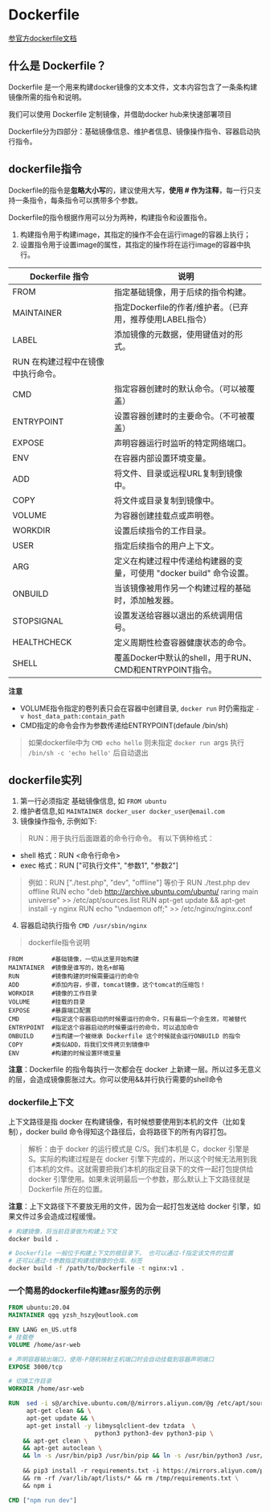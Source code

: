 # Dockerfile

[参官方dockerfile文档](https://docs.docker.com/reference/dockerfile/)

## 什么是 Dockerfile？
Dockerfile 是一个用来构建docker镜像的文本文件，文本内容包含了一条条构建镜像所需的指令和说明。

我们可以使用 Dockerfile 定制镜像，并借助docker hub来快速部署项目

Dockerfile分为四部分：基础镜像信息、维护者信息、镜像操作指令、容器启动执行指令。

## dockerfile指令
Dockerfile的指令是**忽略大小写**的，建议使用大写，**使用 # 作为注释**，每一行只支持一条指令，每条指令可以携带多个参数。

Dockerfile的指令根据作用可以分为两种，构建指令和设置指令。

1. 构建指令用于构建image，其指定的操作不会在运行image的容器上执行；
2. 设置指令用于设置image的属性，其指定的操作将在运行image的容器中执行。


|Dockerfile 指令	|   说明    |
|-------------------|-------------------|
|FROM	            |指定基础镜像，用于后续的指令构建。|
|MAINTAINER	        |指定Dockerfile的作者/维护者。（已弃用，推荐使用LABEL指令）|
|LABEL	            |添加镜像的元数据，使用键值对的形式。|
RUN	在构建过程中在镜像中执行命令。|
|CMD                |指定容器创建时的默认命令。（可以被覆盖）|
|ENTRYPOINT	        |设置容器创建时的主要命令。（不可被覆盖）|
|EXPOSE	            |声明容器运行时监听的特定网络端口。|
|ENV	            |在容器内部设置环境变量。|
|ADD	            |将文件、目录或远程URL复制到镜像中。|
|COPY	            |将文件或目录复制到镜像中。|
|VOLUME	           |为容器创建挂载点或声明卷。|
|WORKDIR	        |设置后续指令的工作目录。|
|USER	            |指定后续指令的用户上下文。|
|ARG	            |定义在构建过程中传递给构建器的变量，可使用 "docker build" 命令设置。|
|ONBUILD	        |当该镜像被用作另一个构建过程的基础时，添加触发器。|
|STOPSIGNAL	        |设置发送给容器以退出的系统调用信号。|
|HEALTHCHECK	    |定义周期性检查容器健康状态的命令。|
|SHELL	            |覆盖Docker中默认的shell，用于RUN、CMD和ENTRYPOINT指令。|

**注意**
- VOLUME指令指定的卷列表只会在容器中创建目录, `docker run` 时仍需指定 `-v host_data_path:contain_path`
- CMD指定的命令会作为参数传递给ENTRYPOINT(defaule /bin/sh)
> 如果dockerfile中为 `CMD echo hello` 则未指定 `docker run `args 执行 `/bin/sh -c 'echo hello'` 后自动退出

## dockerfile实列

1. 第一行必须指定 基础镜像信息, 如 `FROM ubuntu`
2. 维护者信息,如 `MAINTAINER docker_user docker_user@email.com`
3. 镜像操作指令, 示例如下:
> RUN：用于执行后面跟着的命令行命令。 有以下俩种格式：
- shell 格式：RUN <命令行命令>
- exec 格式：RUN ["可执行文件", "参数1", "参数2"]

> 例如：RUN ["./test.php", "dev", "offline"] 等价于 RUN ./test.php dev offline
RUN echo "deb http://archive.ubuntu.com/ubuntu/ raring main universe" >> /etc/apt/sources.list
RUN apt-get update && apt-get install -y nginx
RUN echo "\ndaemon off;" >> /etc/nginx/nginx.conf
4. 容器启动执行指令 `CMD /usr/sbin/nginx`

> dockerfile指令说明
```
FROM		#基础镜像，一切从这里开始构建
MAINTAINER	#镜像是谁写的，姓名+邮箱
RUN			#镜像构建的时候需要运行的命令
ADD			#添加内容，步骤，tomcat镜像，这个tomcat的压缩包！
WORKDIR		#镜像的工作目录	
VOLUME		#挂载的目录
EXPOSE		#暴露端口配置
CMD			#指定这个容器启动的时候要运行的命令，只有最后一个会生效，可被替代
ENTRYPOINT	#指定这个容器启动的时候要运行的命令，可以追加命令
ONBUILD		#当构建一个被继承 Dockerfile 这个时候就会运行ONBUILD 的指令
COPY 		#类似ADD，将我们文件拷贝到镜像中
ENV			#构建的时候设置环境变量
```

**注意**：Dockerfile 的指令每执行一次都会在 docker 上新建一层。所以过多无意义的层，会造成镜像膨胀过大。你可以使用&&并行执行需要的shell命令

### dockerfile上下文

上下文路径是指 docker 在构建镜像，有时候想要使用到本机的文件（比如复制），docker build 命令得知这个路径后，会将路径下的所有内容打包。

> 解析：由于 docker 的运行模式是 C/S。我们本机是 C，docker 引擎是 S。实际的构建过程是在 docker 引擎下完成的，所以这个时候无法用到我们本机的文件。这就需要把我们本机的指定目录下的文件一起打包提供给 docker 引擎使用。如果未说明最后一个参数，那么默认上下文路径就是 Dockerfile 所在的位置。

**注意**：上下文路径下不要放无用的文件，因为会一起打包发送给 docker 引擎，如果文件过多会造成过程缓慢。

```sh
# 构建镜像，将当前目录做为构建上下文
docker build .

# Dockerfile 一般位于构建上下文的根目录下， 也可以通过-f指定该文件的位置
# 还可以通过-t参数指定构建成镜像的仓库、标签
docker build -f /path/to/Dockerfile -t nginx:v1 .
```

### 一个简易的dockerfile构建asr服务的示例

```dockerfile
FROM ubuntu:20.04
MAINTAINER qgq yzsh_hszy@outlook.com

ENV LANG en_US.utf8
# 挂载卷
VOLUME /home/asr-web

# 声明容器输出端口，使用-P随机映射主机端口时会自动挂载到容器声明端口
EXPOSE 3000/tcp

# 切换工作目录
WORKDIR /home/asr-web

RUN  sed -i s@/archive.ubuntu.com/@/mirrors.aliyun.com/@g /etc/apt/sources.list && \
     apt-get clean && \
     apt-get update && \
     apt-get install -y libmysqlclient-dev tzdata  \
                        python3 python3-dev python3-pip \
    && apt-get clean \
    && apt-get autoclean \
	&& ln -s /usr/bin/pip3 /usr/bin/pip && ln -s /usr/bin/python3 /usr/bin/python \
	
	&& pip3 install -r requirements.txt -i https://mirrors.aliyun.com/pypi/simple  \
	&& rm -rf /var/lib/apt/lists/* && rm /tmp/requirements.txt \
    && npm i

CMD ["npm run dev"]
```